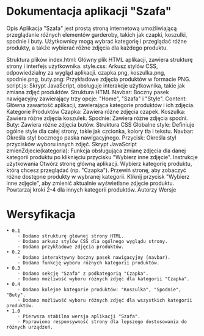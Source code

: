 # Dokumentacja aplikacji "Szafa"
Opis
Aplikacja "Szafa" jest prostą stroną internetową umożliwiającą przeglądanie różnych elementów garderoby, takich jak czapki, koszulki, spodnie i buty. Użytkownicy mogą wybrać kategorię i przeglądać różne produkty, a także wybierać różne zdjęcia dla każdego produktu.

Struktura plików
index.html: Główny plik HTML aplikacji, zawiera strukturę strony i interfejs użytkownika.
style.css: Arkusz stylów CSS, odpowiedzialny za wygląd aplikacji.
czapka.png, koszulka.png, spodnie.png, buty.png: Przykładowe zdjęcia produktów w formacie PNG.
script.js: Skrypt JavaScript, obsługuje interakcje użytkownika, takie jak zmiana zdjęć produktów.
Struktura HTML
Navbar: Boczny pasek nawigacyjny zawierający trzy opcje: "Home", "Szafa" i "Style".
Content: Główna zawartość aplikacji, zawierająca kategorie produktów i ich zdjęcia.
Kategorie Produktów
Czapka: Zawiera różne zdjęcia czapek.
Koszulka: Zawiera różne zdjęcia koszulek.
Spodnie: Zawiera różne zdjęcia spodni.
Buty: Zawiera różne zdjęcia butów.
Struktura CSS
Globalne style: Definiuje ogólne style dla całej strony, takie jak czcionka, kolory tła i tekstu.
Navbar: Określa styl bocznego paska nawigacyjnego.
Przycisk: Określa styl przycisków wyboru innych zdjęć.
Skrypt JavaScript
zmienZdjecie(kategoria): Funkcja obsługująca zmianę zdjęcia dla danej kategorii produktu po kliknięciu przycisku "Wybierz inne zdjęcie".
Instrukcje użytkowania
Otwórz stronę główną aplikacji.
Wybierz kategorię produktu, którą chcesz przeglądać (np. "Czapka").
Przewiń stronę, aby zobaczyć różne dostępne produkty w wybranej kategorii.
Kliknij przycisk "Wybierz inne zdjęcie", aby zmienić aktualnie wyświetlane zdjęcie produktu.
Powtarzaj kroki 2-4 dla innych kategorii produktów.
Autorzy
Wersje

# Wersyfikacja
    • 0.1
        ◦ Dodano strukturę głównej strony HTML.
        ◦ Dodano arkusz stylów CSS dla ogólnego wyglądu strony.
        ◦ Dodano przykładowe zdjęcia produktów.
    • 0.2 
        ◦ Dodano interaktywny boczny pasek nawigacyjny (navbar).
        ◦ Dodano funkcję wyboru różnych kategorii produktów.
    • 0.3 
        ◦ Dodano sekcję "Szafa" z podkategorią "Czapka".
        ◦ Dodano możliwość wyboru różnych zdjęć dla kategorii "Czapka".
    • 0.4 
        ◦ Dodano kolejne kategorie produktów: "Koszulka", "Spodnie", "Buty".
        ◦ Dodano możliwość wyboru różnych zdjęć dla wszystkich kategorii produktów.
    • 1.0 
        ◦ Pierwsza stabilna wersja aplikacji "Szafa".
        ◦ Poprawiono responsywność strony dla lepszego dostosowania do różnych urządzeń.

